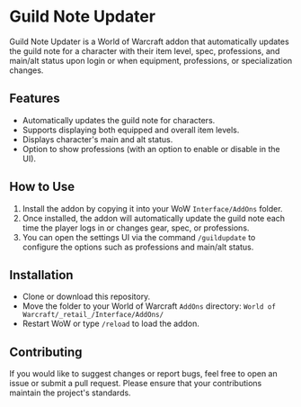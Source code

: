 # Guild Note Updater

Guild Note Updater is a World of Warcraft addon that automatically updates the guild note for a character with their item level, spec, professions, and main/alt status upon login or when equipment, professions, or specialization changes.

## Features
- Automatically updates the guild note for characters.
- Supports displaying both equipped and overall item levels.
- Displays character's main and alt status.
- Option to show professions (with an option to enable or disable in the UI).

## How to Use
1. Install the addon by copying it into your WoW `Interface/AddOns` folder.
2. Once installed, the addon will automatically update the guild note each time the player logs in or changes gear, spec, or professions.
3. You can open the settings UI via the command `/guildupdate` to configure the options such as professions and main/alt status.

## Installation
- Clone or download this repository.
- Move the folder to your World of Warcraft `AddOns` directory:
  `World of Warcraft/_retail_/Interface/AddOns/`
- Restart WoW or type `/reload` to load the addon.

## Contributing
If you would like to suggest changes or report bugs, feel free to open an issue or submit a pull request. Please ensure that your contributions maintain the project's standards. 